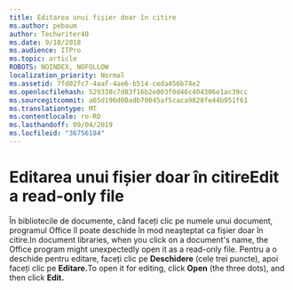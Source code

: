 ```yaml
---
title: Editarea unui fișier doar în citire
ms.author: pebaum
author: Techwriter40
ms.date: 9/10/2018
ms.audience: ITPro
ms.topic: article
ROBOTS: NOINDEX, NOFOLLOW
localization_priority: Normal
ms.assetid: 7fd02fc7-4aaf-4ae6-b514-ceda456b74e2
ms.openlocfilehash: 529338c7d83f16b2e003f0d46c404306e1ac39cc
ms.sourcegitcommit: a65d196d00adb70045af5caca9828fe44b951f61
ms.translationtype: MT
ms.contentlocale: ro-RO
ms.lasthandoff: 09/04/2019
ms.locfileid: "36756184"
---
```

# <a name="edit-a-read-only-file"></a><span data-ttu-id="cf49e-102">Editarea unui fișier doar în citire</span><span class="sxs-lookup"><span data-stu-id="cf49e-102">Edit a read-only file</span></span>

<span data-ttu-id="cf49e-103">În bibliotecile de documente, când faceți clic pe numele unui document, programul Office îl poate deschide în mod neașteptat ca fișier doar în citire.</span><span class="sxs-lookup"><span data-stu-id="cf49e-103">In document libraries, when you click on a document's name, the Office program might unexpectedly open it as a read-only file.</span></span> <span data-ttu-id="cf49e-104">Pentru a o deschide pentru editare, faceți clic pe **Deschidere** (cele trei puncte), apoi faceți clic pe **Editare.**</span><span class="sxs-lookup"><span data-stu-id="cf49e-104">To open it for editing, click **Open** (the three dots), and then click **Edit.**</span></span>
  

